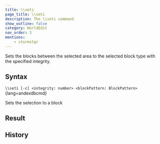 ```yaml
---
title: \\seti
page_title: \\seti
description: The \\seti command.
show_outline: false
category: WorldEdit
nav_order: 3
mentions:
    - stormstqr
---
```


Sets the blocks between the selected area to the selected block type with the specified integrity.

<CommandDetailsTable
    name="\\seti"
    :categories="[
        'system', 'world', 'server', 'worldedit'
    ]"
    :requiredTags="[
        'canUseChatCommands'
    ]"
    ultraSecurityModeSecurityLevel="WorldEdit"
    version="1.0.0"
    :undoSupported="1"
    :functional="true"
    :deprecated="false"
/>

## Syntax

`\\seti [-c] <integrity: number> <blockPattern: BlockPattern>`{lang=andexdbcmd}

<indent>Sets the selection to a block</indent>

## Result

<template-EmptySection />

## History

<template-EmptySection />
